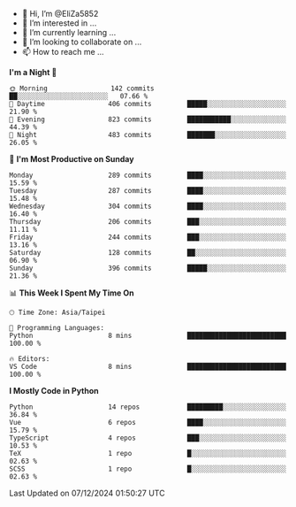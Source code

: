 - 👋 Hi, I’m @EliZa5852
- 👀 I’m interested in ...
- 🌱 I’m currently learning ...
- 💞️ I’m looking to collaborate on ...
- 📫 How to reach me ...

<!--START_SECTION:waka-->
**I'm a Night 🦉** 

```text
🌞 Morning                142 commits         ██░░░░░░░░░░░░░░░░░░░░░░░   07.66 % 
🌆 Daytime                406 commits         █████░░░░░░░░░░░░░░░░░░░░   21.90 % 
🌃 Evening                823 commits         ███████████░░░░░░░░░░░░░░   44.39 % 
🌙 Night                  483 commits         ███████░░░░░░░░░░░░░░░░░░   26.05 % 
```
📅 **I'm Most Productive on Sunday** 

```text
Monday                   289 commits         ████░░░░░░░░░░░░░░░░░░░░░   15.59 % 
Tuesday                  287 commits         ████░░░░░░░░░░░░░░░░░░░░░   15.48 % 
Wednesday                304 commits         ████░░░░░░░░░░░░░░░░░░░░░   16.40 % 
Thursday                 206 commits         ███░░░░░░░░░░░░░░░░░░░░░░   11.11 % 
Friday                   244 commits         ███░░░░░░░░░░░░░░░░░░░░░░   13.16 % 
Saturday                 128 commits         ██░░░░░░░░░░░░░░░░░░░░░░░   06.90 % 
Sunday                   396 commits         █████░░░░░░░░░░░░░░░░░░░░   21.36 % 
```


📊 **This Week I Spent My Time On** 

```text
🕑︎ Time Zone: Asia/Taipei

💬 Programming Languages: 
Python                   8 mins              █████████████████████████   100.00 % 

🔥 Editors: 
VS Code                  8 mins              █████████████████████████   100.00 % 
```

**I Mostly Code in Python** 

```text
Python                   14 repos            █████████░░░░░░░░░░░░░░░░   36.84 % 
Vue                      6 repos             ████░░░░░░░░░░░░░░░░░░░░░   15.79 % 
TypeScript               4 repos             ███░░░░░░░░░░░░░░░░░░░░░░   10.53 % 
TeX                      1 repo              █░░░░░░░░░░░░░░░░░░░░░░░░   02.63 % 
SCSS                     1 repo              █░░░░░░░░░░░░░░░░░░░░░░░░   02.63 % 
```




 Last Updated on 07/12/2024 01:50:27 UTC
<!--END_SECTION:waka-->
